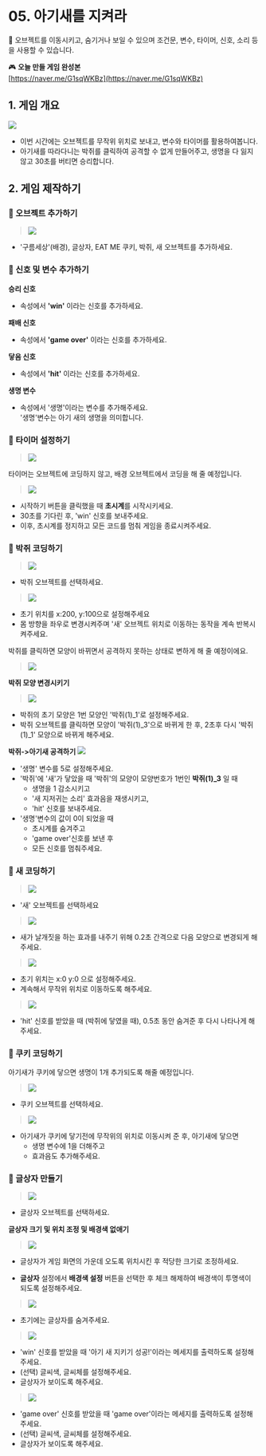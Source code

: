  # 05. 아기새를 지켜라 

🚩 오브젝트를 이동시키고, 숨기거나 보일 수 있으며 조건문, 변수, 타이머, 신호, 소리 등을 사용할 수 있습니다.

🎮  **오늘 만들 게임 완성본**   
[https://naver.me/G1sqWKBz](https://naver.me/G1sqWKBz) 

## 1. 게임 개요
![](img/05_아기새를지켜라/5_13.png)
- 이번 시간에는 오브젝트를 무작위 위치로 보내고, 변수와 타이머를 활용하여봅니다. 
- 아기새를 따라다니는 박쥐를 클릭하여 공격할 수 없게 만들어주고, 생명을 다 잃지 않고 30초를 버티면 승리합니다.


## 2. 게임 제작하기

### 🧩 오브젝트 추가하기
> ![](img/05_아기새를지켜라/5_14.png)
- '구름세상'(배경), 글상자, EAT ME 쿠키, 박쥐, 새 오브젝트를 추가하세요.


### 🧩 신호 및 변수 추가하기 
**승리 신호** 
- 속성에서 **'win'** 이라는 신호를 추가하세요. 

**패배 신호**
- 속성에서 **'game over'** 이라는 신호를 추가하세요. 

**닿음 신호**
- 속성에서 **'hit'** 이라는 신호를 추가하세요. 

  
**생명 변수**
- 속성에서 '생명'이라는 변수를 추가해주세요.   
'생명'변수는 아기 새의 생명을 의미합니다.


### 🧩 타이머 설정하기

> ![](img/05_아기새를지켜라/5_15.png)
> 
타이머는 오브젝트에 코딩하지 않고, 배경 오브젝트에서 코딩을 해 줄 예정입니다.




> ![](img/05_아기새를지켜라/5_16.png)
- 시작하기 버튼을 클릭했을 때 **초시계**를 시작시키세요. 
- 30초를 기다린 후, 'win' 신호를 보내주세요. 
- 이후, 초시계를 정지하고 모든 코드를 멈춰 게임을 종료시켜주세요. 



### 🧩 박쥐 코딩하기



> ![](img/05_아기새를지켜라/5_박쥐.png)
- 박쥐 오브젝트를 선택하세요. 

> ![](img/05_아기새를지켜라/5_18.png)
- 초기 위치를 x:200, y:100으로 설정해주세요
- 몸 방향을 좌우로 변경시켜주며 '새' 오브젝트 위치로 이동하는 동작을 계속 반복시켜주세요. 
  
박쥐를 클릭하면 모양이 바뀌면서 공격하지 못하는 상태로 변하게 해 줄 예정이에요.

> ![](img/05_아기새를지켜라/5_29.png)



**박쥐 모양 변경시키기**

> ![](img/05_아기새를지켜라/5_19.png)
- 박쥐의 초기 모양은 1번 모양인 '박쥐(1)_1'로 설정해주세요. 
- 박쥐 오브젝트를 클릭하면 모양이 '박쥐(1)_3'으로 바뀌게 한 후, 2초후 다시 '박쥐(1)_1' 모양으로 바뀌게 해주세요. 
  
**박쥐->아기새 공격하기**
![](img/05_아기새를지켜라/5_20.png)
- '생명' 변수를 5로 설정해주세요. 
- '박쥐'에 '새'가 닿았을 때 '박쥐'의 모양이 모양번호가 1번인 **박쥐(1)_3** 일 때
  - 생명을 1 감소시키고 
  - '새 지저귀는 소리' 효과음을 재생시키고, 
  - 'hit' 신호를 보내주세요. 
- '생명'변수의 값이 0이 되었을 때
  - 초시계를 숨겨주고 
  - 'game over'신호를 보낸 후
  - 모든 신호를 멈춰주세요. 
  

### 🧩 새 코딩하기
> ![](img/05_아기새를지켜라/5_새.png)
- '새' 오브젝트를 선택하세요

> ![](img/05_아기새를지켜라/5_24.png)
- 새가 날개짓을 하는 효과를 내주기 위해 0.2초 간격으로 다음 모양으로 변경되게 해주세요. 

> ![](img/05_아기새를지켜라/5_25.png)
- 초기 위치는 x:0 y:0 으로 설정해주세요. 
- 계속해서 무작위 위치로 이동하도록 해주세요. 

> ![](img/05_아기새를지켜라/5_26.png)
- 'hit' 신호를 받았을 때 (박쥐에 닿였을 때), 0.5초 동안 숨겨준 후 다시 나타나게 해주세요. 


### 🧩 쿠키 코딩하기
아기새가 쿠키에 닿으면 생명이 1개 추가되도록 해줄 예정입니다.

> ![](img/05_아기새를지켜라/5_쿠키.png)
- 쿠키 오브젝트를 선택하세요. 

> ![](img/05_아기새를지켜라/5_27.png)
- 아기새가 쿠키에 닿기전에 무작위의 위치로 이동시켜 준 후, 아기새에 닿으면 
  - 생명 변수에 1을 더해주고
  - 효과음도 추가해주세요. 


### 🧩 글상자 만들기 

> ![](img/05_아기새를지켜라/5_글상자.png)
- 글상자 오브젝트를 선택하세요.
  
**글상자 크기 및 위치 조정 및 배경색 없애기** 

> ![](img/05_아기새를지켜라/5_28.png)
- 글상자가 게임 화면의 가운데 오도록 위치시킨 후 적당한 크기로 조정하세요. 
    
- **글상자** 설정에서 **배경색 설정** 버튼을 선택한 후 체크 해제하여 배경색이 투명색이 되도록 설정해주세요. 




> ![](img/05_아기새를지켜라/5_21.png)
- 초기에는 글상자를 숨겨주세요. 

> ![](img/05_아기새를지켜라/5_22.png)
- 'win' 신호를 받았을 때 '아기 새 지키기 성공!'이라는 메세지를 출력하도록 설정해주세요.
- (선택) 글씨색, 글씨체를 설정해주세요. 
- 글상자가 보이도록 해주세요. 

> ![](img/05_아기새를지켜라/5_23.png)
- 'game over' 신호를 받았을 때 'game over'이라는 메세지를 출력하도록 설정해주세요.
- (선택) 글씨색, 글씨체를 설정해주세요. 
- 글상자가 보이도록 해주세요. 
